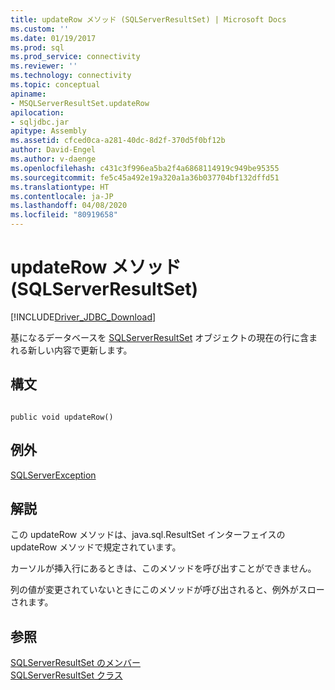 ```yaml
---
title: updateRow メソッド (SQLServerResultSet) | Microsoft Docs
ms.custom: ''
ms.date: 01/19/2017
ms.prod: sql
ms.prod_service: connectivity
ms.reviewer: ''
ms.technology: connectivity
ms.topic: conceptual
apiname:
- MSQLServerResultSet.updateRow
apilocation:
- sqljdbc.jar
apitype: Assembly
ms.assetid: cfced0ca-a281-40dc-8d2f-370d5f0bf12b
author: David-Engel
ms.author: v-daenge
ms.openlocfilehash: c431c3f996ea5ba2f4a6868114919c949be95355
ms.sourcegitcommit: fe5c45a492e19a320a1a36b037704bf132dffd51
ms.translationtype: HT
ms.contentlocale: ja-JP
ms.lasthandoff: 04/08/2020
ms.locfileid: "80919658"
---
```

# <a name="updaterow-method-sqlserverresultset"></a>updateRow メソッド (SQLServerResultSet)
[!INCLUDE[Driver_JDBC_Download](../../../includes/driver_jdbc_download.md)]

  基になるデータベースを [SQLServerResultSet](../../../connect/jdbc/reference/sqlserverresultset-class.md) オブジェクトの現在の行に含まれる新しい内容で更新します。  
  
## <a name="syntax"></a>構文  
  
```  
  
public void updateRow()  
```  
  
## <a name="exceptions"></a>例外  
 [SQLServerException](../../../connect/jdbc/reference/sqlserverexception-class.md)  
  
## <a name="remarks"></a>解説  
 この updateRow メソッドは、java.sql.ResultSet インターフェイスの updateRow メソッドで規定されています。  
  
 カーソルが挿入行にあるときは、このメソッドを呼び出すことができません。  
  
 列の値が変更されていないときにこのメソッドが呼び出されると、例外がスローされます。  
  
## <a name="see-also"></a>参照  
 [SQLServerResultSet のメンバー](../../../connect/jdbc/reference/sqlserverresultset-members.md)   
 [SQLServerResultSet クラス](../../../connect/jdbc/reference/sqlserverresultset-class.md)  
  
  
